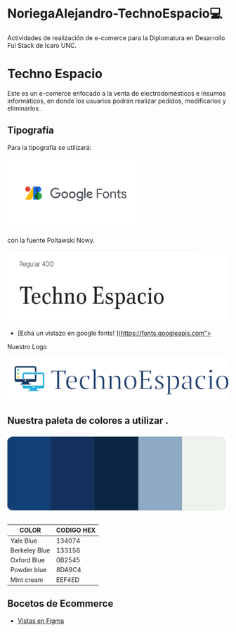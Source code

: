 # NoriegaAlejandro-TechnoEspacio💻
Actividades de realización de e-comerce para la Diplomatura en Desarrollo Ful Stack de Icaro UNC.


# Techno Espacio
Este es un e-comerce enfocado a la venta de electrodomésticos e insumos informáticos, en donde los usuarios podrán realizar pedidos, modificarlos y eliminarlos .


## Tipografía 
Para la tipografía se utilizará: 

![](https://github.com/alenoriega76/NoriegaAlejandro-TechnoEspacio/blob/master/img/fonts.png?raw=true)

con la fuente Poltawski Nowy.

![](https://github.com/alenoriega76/NoriegaAlejandro-TechnoEspacio/blob/master/img/estiloFuente.png?raw=true)
- [Echa un vistazo en google fonts! ](https://fonts.googleapis.com">
<link rel="preconnect")

## Nuestro Logo 
![](https://github.com/alenoriega76/NoriegaAlejandro-TechnoEspacio/blob/master/img/logitoo2_Capa%201_copy_1.png?raw=true)

## Nuestra paleta de colores a utilizar .
![](https://github.com/alenoriega76/NoriegaAlejandro-TechnoEspacio/blob/master/img/paletaColor.png?raw=true)    

   COLOR      | CODIGO HEX
------------- | -------------
Yale Blue     | 134074
Berkeley Blue | 133156 
Oxford Blue   | 0B2545 
Powder blue   | 8DA9C4 
Mint cream    | EEF4ED
## Bocetos  de Ecommerce 
- [Vistas en Figma ](https://www.figma.com/file/MweyPX2dxjE68u3TMX8pkw/Ecommerce_Techno-Espacio?type=design&node-id=0-1&t=VuRrnZ34qgifAUBh-0)

